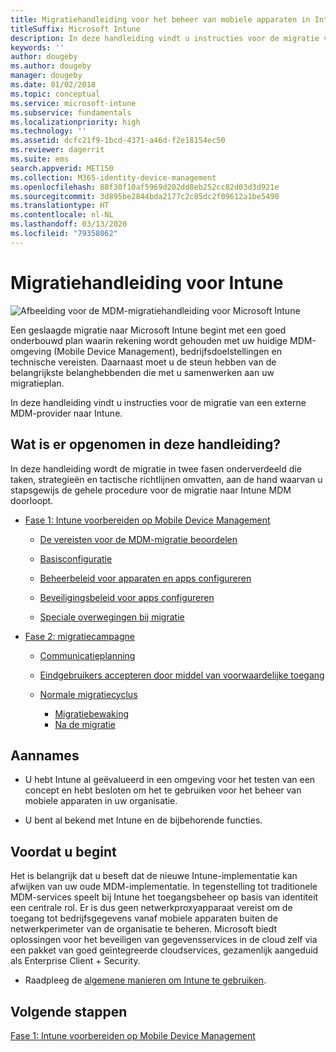 ```yaml
---
title: Migratiehandleiding voor het beheer van mobiele apparaten in Intune
titleSuffix: Microsoft Intune
description: In deze handleiding vindt u instructies voor de migratie van een externe MDM-provider naar Microsoft Intune.
keywords: ''
author: dougeby
ms.author: dougeby
manager: dougeby
ms.date: 01/02/2018
ms.topic: conceptual
ms.service: microsoft-intune
ms.subservice: fundamentals
ms.localizationpriority: high
ms.technology: ''
ms.assetid: dcfc21f9-1bcd-4371-a46d-f2e18154ec50
ms.reviewer: dagerrit
ms.suite: ems
search.appverid: MET150
ms.collection: M365-identity-device-management
ms.openlocfilehash: 88f30f10af5969d202dd8eb252cc82d03d3d921e
ms.sourcegitcommit: 3d895be2844bda2177c2c85dc2f09612a1be5490
ms.translationtype: HT
ms.contentlocale: nl-NL
ms.lasthandoff: 03/13/2020
ms.locfileid: "79358062"
---
```

# <a name="intune-migration-guide"></a>Migratiehandleiding voor Intune

![Afbeelding voor de MDM-migratiehandleiding voor Microsoft Intune](./media/migration-guide/MDM-migration-guide-art.PNG)

Een geslaagde migratie naar Microsoft Intune begint met een goed onderbouwd plan waarin rekening wordt gehouden met uw huidige MDM-omgeving (Mobile Device Management), bedrijfsdoelstellingen en technische vereisten. Daarnaast moet u de steun hebben van de belangrijkste belanghebbenden die met u samenwerken aan uw migratieplan.

In deze handleiding vindt u instructies voor de migratie van een externe MDM-provider naar Intune.

## <a name="whats-included-in-this-guide"></a>Wat is er opgenomen in deze handleiding?

In deze handleiding wordt de migratie in twee fasen onderverdeeld die taken, strategieën en tactische richtlijnen omvatten, aan de hand waarvan u stapsgewijs de gehele procedure voor de migratie naar Intune MDM doorloopt.

- [Fase 1: Intune voorbereiden op Mobile Device Management](migration-guide-prepare.md)

  - [De vereisten voor de MDM-migratie beoordelen](migration-guide-prepare.md#assess-mdm-requirements)

  - [Basisconfiguratie](migration-guide-setup.md)

  - [Beheerbeleid voor apparaten en apps configureren](migration-guide-configure-policies.md)

  - [Beveiligingsbeleid voor apps configureren](../apps/app-protection-policies.md)

  - [Speciale overwegingen bij migratie](migration-guide-considerations.md)

- [Fase 2: migratiecampagne](migration-guide-campaign.md)

  - [Communicatieplanning](migration-guide-communication-plan.md)

  - [Eindgebruikers accepteren door middel van voorwaardelijke toegang](migration-guide-drive-adoption.md)

  - [Normale migratiecyclus](migration-guide-cycle.md)
    - [Migratiebewaking](migration-guide-cycle.md#monitoring-migration)
    - [Na de migratie](migration-guide-cycle.md#post-migration)

## <a name="assumptions"></a>Aannames

- U hebt Intune al geëvalueerd in een omgeving voor het testen van een concept en hebt besloten om het te gebruiken voor het beheer van mobiele apparaten in uw organisatie.

- U bent al bekend met Intune en de bijbehorende functies.

## <a name="before-you-begin"></a>Voordat u begint

Het is belangrijk dat u beseft dat de nieuwe Intune-implementatie kan afwijken van uw oude MDM-implementatie. In tegenstelling tot traditionele MDM-services speelt bij Intune het toegangsbeheer op basis van identiteit een centrale rol. Er is dus geen netwerkproxyapparaat vereist om de toegang tot bedrijfsgegevens vanaf mobiele apparaten buiten de netwerkperimeter van de organisatie te beheren. Microsoft biedt oplossingen voor het beveiligen van gegevensservices in de cloud zelf via een pakket van goed geïntegreerde cloudservices, gezamenlijk aangeduid als Enterprise Client + Security.

- Raadpleeg de [algemene manieren om Intune te gebruiken](common-scenarios.md).

## <a name="next-steps"></a>Volgende stappen

[Fase 1: Intune voorbereiden op Mobile Device Management](migration-guide-prepare.md)
